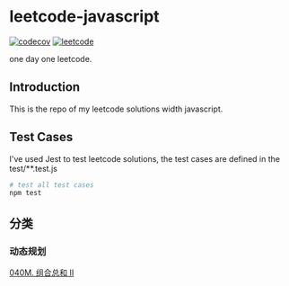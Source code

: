 # leetcode-javascript

<!-- [![Build Status](https://www.travis-ci.org/lpeihan/leetcode-javascript.svg?branch=master)](https://www.travis-ci.org/lpeihan/leetcode-javascript) -->
[![codecov](https://codecov.io/gh/lpeihan/leetcode-javascript/branch/master/graph/badge.svg)](https://codecov.io/gh/lpeihan/leetcode-javascript)
[![leetcode](https://leetcode-badge.chyroc.cn/?name=parhamlee&leetcode_badge_style=Solved/Total-{{.solved_question}}/{{.all_question}}-green.svg)](https://github.com/Chyroc/leetcode-badge)

one day one leetcode. 

## Introduction
This is the repo of my leetcode solutions width javascript.

## Test Cases
I've used Jest to test leetcode solutions, the test cases are defined in the test/**.test.js

```bash
# test all test cases
npm test
```

## 分类

### 动态规划

[040M. 组合总和 II](https://github.com/lpeihan/leetcode-javascript/blob/master/src/040M.%20Combination%20Sum%20ii.js)

